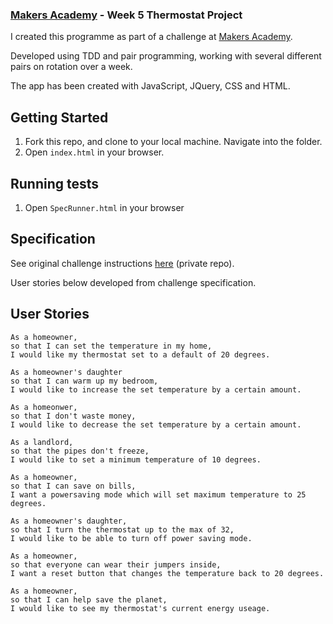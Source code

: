 ### [Makers Academy](http://www.makersacademy.com) - Week 5 Thermostat Project
I created this programme as part of a challenge at [Makers Academy](https://github.com/makersacademy). 

Developed using TDD and pair programming, working with several different pairs on rotation over a week. 

The app has been created with JavaScript, JQuery, CSS and HTML.

## Getting Started ##

1. Fork this repo, and clone to your local machine. Navigate into the folder.
2. Open `index.html` in your browser.

## Running tests ##

1. Open `SpecRunner.html` in your browser

## Specification ##

See original challenge instructions [here](https://github.com/makersacademy/course/tree/master/thermostat) (private repo).

User stories below developed from challenge specification.

## User Stories

```
As a homeowner, 
so that I can set the temperature in my home, 
I would like my thermostat set to a default of 20 degrees.

As a homeowner's daughter
so that I can warm up my bedroom,
I would like to increase the set temperature by a certain amount.

As a homeonwer,
so that I don't waste money, 
I would like to decrease the set temperature by a certain amount.

As a landlord,
so that the pipes don't freeze,
I would like to set a minimum temperature of 10 degrees. 

As a homeowner, 
so that I can save on bills,
I want a powersaving mode which will set maximum temperature to 25 degrees.

As a homeowner's daughter, 
so that I turn the thermostat up to the max of 32,
I would like to be able to turn off power saving mode.

As a homeowner,
so that everyone can wear their jumpers inside,
I want a reset button that changes the temperature back to 20 degrees.

As a homeowner,
so that I can help save the planet,
I would like to see my thermostat's current energy useage.
```

